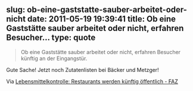 slug: ob-eine-gaststatte-sauber-arbeitet-oder-nicht
date: 2011-05-19 19:39:41
title: Ob eine Gaststätte sauber arbeitet oder nicht, erfahren Besucher...
type: quote
---

> Ob eine Gaststätte sauber arbeitet oder nicht, erfahren Besucher künftig an der Eingangstür.

Gute Sache! Jetzt noch Zutatenlisten bei Bäcker und Metzger!

 Via [Lebensmittelkontrolle: Restaurants werden künftig öffentlich - FAZ](http://www.faz.net/s/RubEC1ACFE1EE274C81BCD3621EF555C83C/Doc~E7CEBB68939C84C0D92F700CDB6ABE091~ATpl~Ecommon~Scontent.html)
